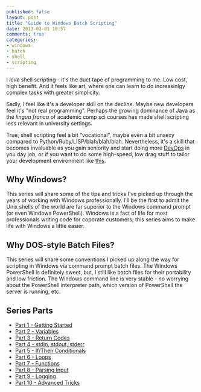 ```yaml
---
published: false
layout: post
title: "Guide to Windows Batch Scripting"
date: 2013-03-01 10:57
comments: true
categories:
- windows
- batch
- shell
- scripting
---
```


I *love* shell scripting - it's the duct tape of programming to me.  Low cost, high benefit.  And it feels like art, where one can learn to do increasinlgy complex tasks with greater simplicity.

Sadly, I feel like it's a developer skill on the decline.  Maybe new developers feel it's "not real programming".  Perhaps the growing dominance of Java as the *lingua franca* of academic comp sci courses has made shell scripting less relevant in university settings.

True, shell scripting feel a bit “vocational”, maybe even a bit unsexy compared to Python/Ruby/LISP/blah/blah/blah.  Nevertheless, it's a skill that becomes invaluable as you gain seniority and start doing more [DevOps](http://en.wikipedia.org/wiki/DevOps) in you day job, or if you want to do some high-speed, low drag stuff to tailor your development environment like [this](https://github.com/blog/1345-introducing-boxen).

## Why Windows?
This series will share some of the tips and tricks I've picked up through the years of working with Windows professionally.  I'll be the first to admit the Unix shells of the world are far superior to the Windows command prompt (or even Windows PowerShell).  Windows is a fact of life for most professionals writing code for coporate customers; this series aims to make life with Windows a little easier.

## Why DOS-style Batch Files?
This series will share some conventions I picked up along the way for scripting in Windows via command prompt batch files.  The Windows PowerShell is definitely sweet, but, I still like batch files for their portability and low friction.  The Windows command line is very stable - no worrying about the PowerShell interpreter path, which version of PowerShell the server is running, etc.

## Series Parts
* [Part 1 - Getting Started](/guides/windows-batch-scripting/part-1-getting-started.html)
* [Part 2 - Variables](/guides/windows-batch-scripting/part-2-variables.html)
* [Part 3 - Return Codes](/guides/windows-batch-scripting/part-3-return-codes.html)
* [Part 4 - stdin, stdout, stderr](/guides/windows-batch-scripting/part-4-stdin-stdout-stderr.html)
* [Part 5 - If/Then Conditionals](/guides/windows-batch-scripting/part-5-if-then-conditionals.html)
* [Part 6 - Loops](/guides/windows-batch-scripting/part-6-loops.html)
* [Part 7 - Functions](/guides/windows-batch-scripting/part-7-functions.html)
* [Part 8 - Parsing Input](/guides/windows-batch-scripting/part-8-parsing-input.html)
* [Part 9 - Logging](/guides/windows-batch-scripting/part-9-logging.html)
* [Part 10 - Advanced Tricks](/guides/windows-batch-scripting/part-10-advanced-tricks.html)


